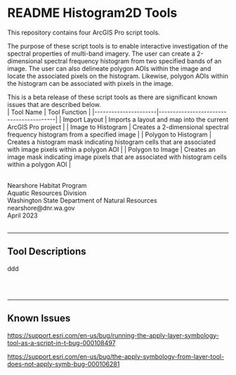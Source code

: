 # README Histogram2D Tools

This repository contains four ArcGIS Pro script tools.  

The purpose of these script tools is to enable interactive investigation of the spectral properties of multi-band imagery. The user can create a 2-dimensional spectral frequency histogram from two specified bands of an image. The user can also delineate polygon AOIs within the image and locate the associated pixels on the histogram. Likewise, polygon AOIs within the histogram can be associated with pixels in the image.

This is a beta release of these script tools as there are significant known issues that are described below.
<br>
| Tool Name            | Tool Function                           |
|----------------------|-----------------------------------------|
| Import Layout        | Imports a layout and map into the current ArcGIS Pro project |
| Image to Histogram   | Creates a 2-dimensional spectral frequency histogram from a specified image |
| Polygon to Histogram | Creates a histogram mask indicating histogram cells that are associated with image pixels within a polygon AOI |
| Polygon to Image     | Creates an image mask indicating image pixels that are associated with histogram cells within a polygon AOI |



<br>
Nearshore Habitat Program<br>
Aquatic Resources Division<br>
Washington State Department of Natural Resources<br>
nearshore@dnr.wa.gov<br>
April 2023
<br>
<br>

--------



## Tool Descriptions

ddd

<br>
<br>

-------


## Known Issues

https://support.esri.com/en-us/bug/running-the-apply-layer-symbology-tool-as-a-script-in-t-bug-000108497

https://support.esri.com/en-us/bug/the-apply-symbology-from-layer-tool-does-not-apply-symb-bug-000106281
